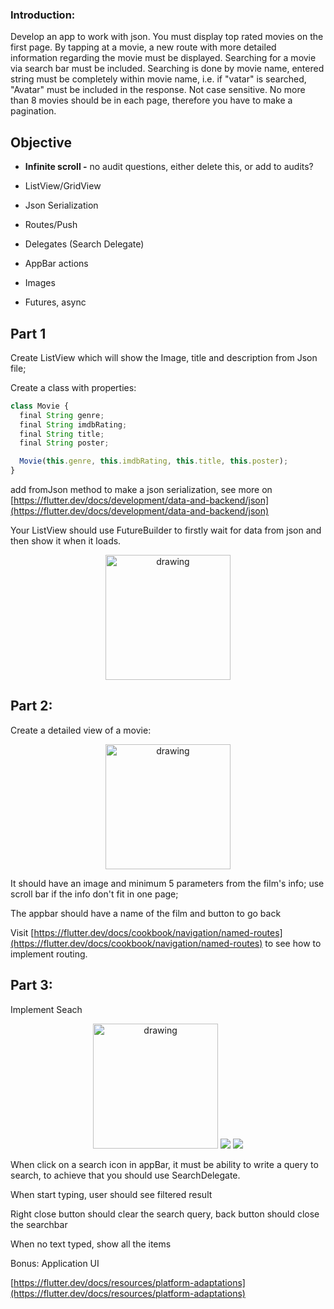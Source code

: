 ### Introduction:

Develop an app to work with json. You must display top rated movies on the first page. By tapping at a movie, a new route with more detailed information regarding the movie must be displayed. Searching for a movie via search bar must be included. Searching is done by movie name, entered string must be completely within movie name, i.e. if "vatar" is searched, "Avatar" must be included in the response. Not case sensitive. No more than 8 movies should be in each page, therefore you have to make a pagination.

## Objective

- **Infinite scroll -** no audit questions, either delete this, or add to audits?

- ListView/GridView
- Json Serialization
- Routes/Push
- Delegates (Search Delegate)
- AppBar actions
- Images
- Futures, async

## Part 1

Create ListView which will show the Image, title and description from Json file;

Create a class with properties:

```jsx
class Movie {
  final String genre;
  final String imdbRating;
  final String title;
  final String poster;

  Movie(this.genre, this.imdbRating, this.title, this.poster);
}
```

add fromJson method to make a json serialization, see more on [https://flutter.dev/docs/development/data-and-backend/json](https://flutter.dev/docs/development/data-and-backend/json)

Your ListView should use FutureBuilder to firstly wait for data from json and then show it when it loads.

<center>
<img src="https://s3-us-west-2.amazonaws.com/secure.notion-static.com/59bfc0fd-317c-4aeb-991e-5a8160ddcd68/Screenshot_1617635464.png" alt="drawing" style="width:200px !important"/>
</center>

## Part 2:

Create a detailed view of a movie:

<center>
<img src="https://s3-us-west-2.amazonaws.com/secure.notion-static.com/0c278b75-4bae-475e-a7f6-2a8985eeb9c0/Screenshot_1617635515.png" alt="drawing" style="width:200px !important"/>
</center>

It should have an image and minimum 5 parameters from the film's info; use scroll bar if the info don't fit in one page;

The appbar should have a name of the film and button to go back

Visit  [https://flutter.dev/docs/cookbook/navigation/named-routes](https://flutter.dev/docs/cookbook/navigation/named-routes) to see how to implement routing.

## Part 3:

Implement Seach

<center>
<img src="https://s3-us-west-2.amazonaws.com/secure.notion-static.com/30afb0e8-d1b8-4a85-8e0d-907c21adf81a/Screenshot_1617635464.png" alt="drawing" style="width:200px !important"/>

<img src="https://s3-us-west-2.amazonaws.com/secure.notion-static.com/efbc653e-28b1-40f8-b7f9-d28294150e5e/Screenshot_1617635828.png"/>

<img src="https://s3-us-west-2.amazonaws.com/secure.notion-static.com/fcef2ae9-fd5d-485e-b778-a3632a5a4597/Screenshot_1617635814.png"/>
</center>

When click on a search icon in appBar, it must be ability to write a query to search, to achieve that you should use SearchDelegate.

When start typing, user should see filtered result

Right close button should clear the search query, back button should close the searchbar

When no text typed, show all the items

Bonus: Application UI

[https://flutter.dev/docs/resources/platform-adaptations](https://flutter.dev/docs/resources/platform-adaptations)